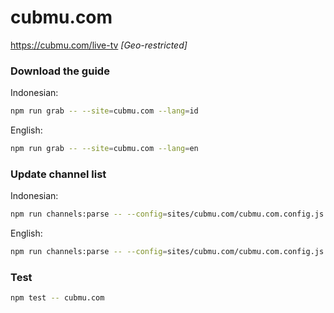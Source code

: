 # cubmu.com

https://cubmu.com/live-tv _[Geo-restricted]_

### Download the guide

Indonesian:

```sh
npm run grab -- --site=cubmu.com --lang=id
```

English:

```sh
npm run grab -- --site=cubmu.com --lang=en
```

### Update channel list

Indonesian:

```sh
npm run channels:parse -- --config=sites/cubmu.com/cubmu.com.config.js --output=sites/cubmu.com/cubmu.com_id.channels.xml --set=lang:id
```

English:

```sh
npm run channels:parse -- --config=sites/cubmu.com/cubmu.com.config.js --output=sites/cubmu.com/cubmu.com_en.channels.xml --set=lang:en
```

### Test

```sh
npm test -- cubmu.com
```
